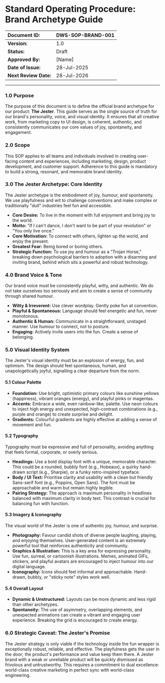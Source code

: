 # Standard Operating Procedure: Brand Archetype Guide

| Document ID: | DWS-SOP-BRAND-001 |
| :--- | :--- |
| **Version:** | 1.0 |
| **Status:** | Draft |
| **Approved By:** | [Name] |
| **Date of Issue:** | 28-Jul-2025 |
| **Next Review Date:**| 28-Jul-2026 |

---

### 1.0 Purpose

The purpose of this document is to define the official brand archetype for our product: **The Jester**. This guide serves as the single source of truth for our brand's personality, voice, and visual identity. It ensures that all creative work, from marketing copy to UI design, is coherent, authentic, and consistently communicates our core values of joy, spontaneity, and engagement.

### 2.0 Scope

This SOP applies to all teams and individuals involved in creating user-facing content and experiences, including marketing, design, product development, and customer support. Adherence to this guide is mandatory to build a strong, resonant, and memorable brand identity.

### 3.0 The Jester Archetype: Core Identity

The Jester archetype is the embodiment of joy, humour, and spontaneity. We use playfulness and wit to challenge conventions and make complex or traditionally "dull" industries feel fun and accessible.

* **Core Desire:** To live in the moment with full enjoyment and bring joy to the world.
* **Motto:** "If I can't dance, I don't want to be part of your revolution" or "You only live once."
* **Core Motivation:** To connect with others, lighten up the world, and enjoy the present.
* **Greatest Fear:** Being bored or boring others.
* **Strategic Function:** To use joy and humour as a "Trojan Horse," breaking down psychological barriers to adoption with a disarming and inviting brand, behind which sits a powerful and robust technology.

### 4.0 Brand Voice & Tone

Our brand voice must be consistently playful, witty, and authentic. We do not take ourselves too seriously and aim to create a sense of community through shared humour.

* **Witty & Irreverent:** Use clever wordplay. Gently poke fun at convention.
* **Playful & Spontaneous:** Language should feel energetic and fun, never monotonous.
* **Authentic & Human:** Communicate in a straightforward, unstaged manner. Use humour to connect, not to posture.
* **Engaging:** Actively invite users into the fun. Create a sense of belonging.

### 5.0 Visual Identity System

The Jester's visual identity must be an explosion of energy, fun, and optimism. The design should feel spontaneous, human, and unapologetically joyful, signalling a clear departure from the norm.

#### 5.1 Colour Palette

* **Foundation:** Use bright, optimistic primary colours like sunshine yellows (happiness), vibrant oranges (energy), and playful pinks or magentas.
* **Accents:** Embrace a wide, even rainbow-like, palette. Use neon colours to inject high energy and unexpected, high-contrast combinations (e.g., purple and orange) to create surprise and delight.
* **Gradients:** Colourful gradients are highly effective at adding a sense of movement and fun.

#### 5.2 Typography

Typography must be expressive and full of personality, avoiding anything that feels formal, corporate, or overly serious.

* **Headings:** Use a bold display font with a unique, memorable character. This could be a rounded, bubbly font (e.g., Hobeaux), a quirky hand-drawn script (e.g., Sharpie), or a funky retro-inspired typeface.
* **Body / UI Text:** Prioritise clarity and usability with a clean but friendly Sans-serif font (e.g., Poppins, Open Sans). The font must be approachable and warm but remain highly legible.
* **Pairing Strategy:** The approach is maximum personality in headlines balanced with maximum clarity in body text. This contrast is crucial for balancing fun with function.

#### 5.3 Imagery & Iconography

The visual world of the Jester is one of authentic joy, humour, and surprise.

* **Photography:** Favour candid shots of diverse people laughing, playing, and enjoying themselves. User-generated content is an extremely powerful tool that reinforces authenticity and community.
* **Graphics & Illustration:** This is a key area for expressing personality. Use fun, surreal, or cartoonish illustrations. Memes, animated GIFs, stickers, and playful avatars are encouraged to inject humour into our digital language.
* **Iconography:** Icons should feel informal and approachable. Hand-drawn, bubbly, or "sticky note" styles work well.

#### 5.4 Overall Layout

* **Dynamic & Unstructured:** Layouts can be more dynamic and less rigid than other archetypes.
* **Spontaneity:** The use of asymmetry, overlapping elements, and unexpected animations can create a vibrant and engaging user experience. Breaking the grid is encouraged to create energy.

### 6.0 Strategic Caveat: The Jester's Promise

The Jester strategy is only viable if the technology inside the fun wrapper is exceptionally robust, reliable, and effective. The playfulness gets the user in the door; the product's performance and value keep them there. A Jester brand with a weak or unreliable product will be quickly dismissed as frivolous and untrustworthy. This requires a commitment to dual excellence: world-class creative marketing in perfect sync with world-class engineering.